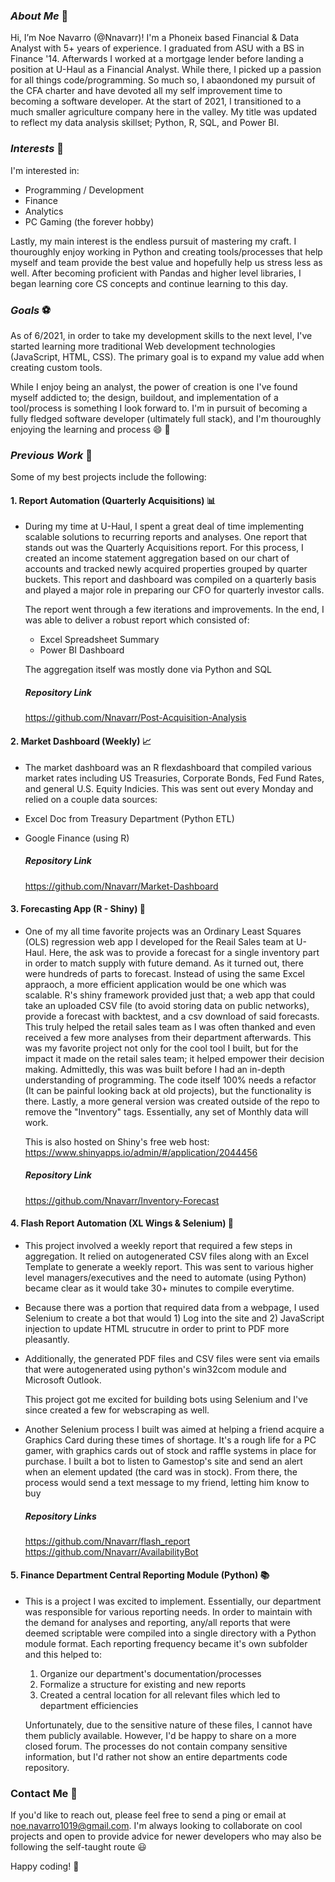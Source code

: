 ### *About Me* 👋
Hi, I’m Noe Navarro (@Nnavarr)! I'm a Phoneix based Financial & Data Analyst with 5+ years of experience. I graduated from ASU with a BS in Finance '14. Afterwards I worked at a mortgage lender before landing a position at U-Haul as a Financial Analyst. While there, I picked up a passion for all things code/programming. So much so, I abaondoned my pursuit of the CFA charter and have devoted all my self improvement time to becoming a software developer. 
At the start of 2021, I transitioned to a much smaller agriculture company here in the valley. My title was updated to reflect my data analysis skillset; Python, R, SQL, and Power BI.


### *Interests* 👀 
I'm interested in:
- Programming / Development
- Finance
- Analytics
- PC Gaming (the forever hobby)

Lastly, my main interest is the endless pursuit of mastering my craft. I thouroughly enjoy working in Python and creating tools/processes that help myself and team provide the best value and hopefully help us stress less as well. After becoming proficient with Pandas and higher level libraries, I began learning core CS concepts and continue learning to this day.

### *Goals* :soccer:
As of 6/2021, in order to take my development skills to the next level, I've started learning more traditional Web development technologies (JavaScript, HTML, CSS). The primary goal is to expand my value add when creating custom tools.

While I enjoy being an analyst, the power of creation is one I've found myself addicted to; the design, buildout, and implementation of a tool/process is something I look forward to.
I'm in pursuit of becoming a fully fledged software developer (ultimately full stack), and I'm thouroughly enjoying the learning and process :smile: :closed_book:

### *Previous Work* :robot:

Some of my best projects include the following: 

#### 1. Report Automation (Quarterly Acquisitions) :bar_chart:
- During my time at U-Haul, I spent a great deal of time implementing scalable solutions to recurring reports and analyses. One report that stands out was the Quarterly Acquisitions report. For this process, I created an income statement aggregation based on our chart of accounts and tracked newly acquired properties grouped by quarter buckets. This report and dashboard was compiled on a quarterly basis and played a major role in preparing our CFO for quarterly investor calls.

  The report went through a few iterations and improvements. In the end, I was able to deliver a robust report which consisted of: 
  - Excel Spreadsheet Summary
  - Power BI Dashboard  
  
  The aggregation itself was mostly done via Python and SQL
  
  ##### Repository Link
    https://github.com/Nnavarr/Post-Acquisition-Analysis


#### 2. Market Dashboard (Weekly) :chart_with_upwards_trend:
 - The market dashboard was an R flexdashboard that compiled various market rates including US Treasuries, Corporate Bonds, Fed Fund Rates, and general U.S. Equity Indicies. This was sent out every Monday and relied on a couple data sources: 
  - Excel Doc from Treasury Department (Python ETL)
  - Google Finance (using R)

    ##### Repository Link
      https://github.com/Nnavarr/Market-Dashboard

#### 3. Forecasting App (R - Shiny) :crystal_ball:
  - One of my all time favorite projects was an Ordinary Least Squares (OLS) regression web app I developed for the Reail Sales team at U-Haul. Here, the ask was to provide a forecast for a single inventory part in order to match supply with future demand. As it turned out, there were hundreds of parts to forecast. Instead of using the same Excel appraoch, a more efficient application would be one which was scalable. R's shiny framework provided just that; a web app that could take an uploaded CSV file (to avoid storing data on public networks), provide a forecast with backtest, and a csv download of said forecasts.
    This truly helped the retail sales team as I was often thanked and even received a few more analyses from their department afterwards. This was my favorite project not only for the cool tool I built, but for the impact it made on the retail sales team; it helped empower their decision making.
    Admittedly, this was was built before I had an in-depth understanding of programming. The code itself 100% needs a refactor (It can be painful looking back at old projects), but the functionality is there. Lastly, a more general version was created outside of the repo to remove the "Inventory" tags. Essentially, any set of Monthly data will work.
    
    This is also hosted on Shiny's free web host: 
        https://www.shinyapps.io/admin/#/application/2044456
      
    ##### Repository Link
      https://github.com/Nnavarr/Inventory-Forecast

#### 4. Flash Report Automation (XL Wings & Selenium) :e-mail:
  - This project involved a weekly report that required a few steps in aggregation. It relied on autogenerated CSV files along with an Excel Template to generate a weekly report. This was sent to various higher level managers/executives and the need to automate (using Python) became clear as it would take 30+ minutes to compile everytime. 
  - Because there was a portion that required data from a webpage, I used Selenium to create a bot that would 1) Log into the site and 2) JavaScript injection to update HTML strucutre in order to print to PDF more pleasantly. 
  - Additionally, the generated PDF files and CSV files were sent via emails that were autogenerated using python's win32com module and Microsoft Outlook.

    This project got me excited for building bots using Selenium and I've since created a few for webscraping as well. 
  - Another Selenium process I built was aimed at helping a friend acquire a Graphics Card during these times of shortage. It's a rough life for a PC gamer, with graphics cards out of stock and raffle systems in place for purchase. I built a bot to listen to Gamestop's site and send an alert when an element updated (the card was in stock). 
    From there, the process would send a text message to my friend, letting him know to buy

    ##### Repository Links
      https://github.com/Nnavarr/flash_report
      https://github.com/Nnavarr/AvailabilityBot

#### 5. Finance Department Central Reporting Module (Python) :books:
  - This is a project I was excited to implement. Essentially, our department was responsible for various reporting needs. In order to maintain with the demand for analyses and reporting, any/all reports that were deemed scriptable were compiled into a single directory with a Python module format. Each reporting frequency became it's own subfolder and this helped to: 
    1. Organize our department's documentation/processes
    2. Formalize a structure for existing and new reports
    3. Created a central location for all relevant files which led to department efficiencies
    
    Unfortunately, due to the sensitive nature of these files, I cannot have them publicly available. However, I'd be happy to share on a more closed forum. The processes do not contain company sensitive information, but I'd rather not show an entire departments code repository.


### Contact Me :email:
If you'd like to reach out, please feel free to send a ping or email at noe.navarro1019@gmail.com. I'm always looking to collaborate on cool projects and open to provide advice for newer developers who may also be following the self-taught route :smiley:

Happy coding! :tada:
<!---
Nnavarr/Nnavarr is a ✨ special ✨ repository because its `README.md` (this file) appears on your GitHub profile.
You can click the Preview link to take a look at your changes.
--->

